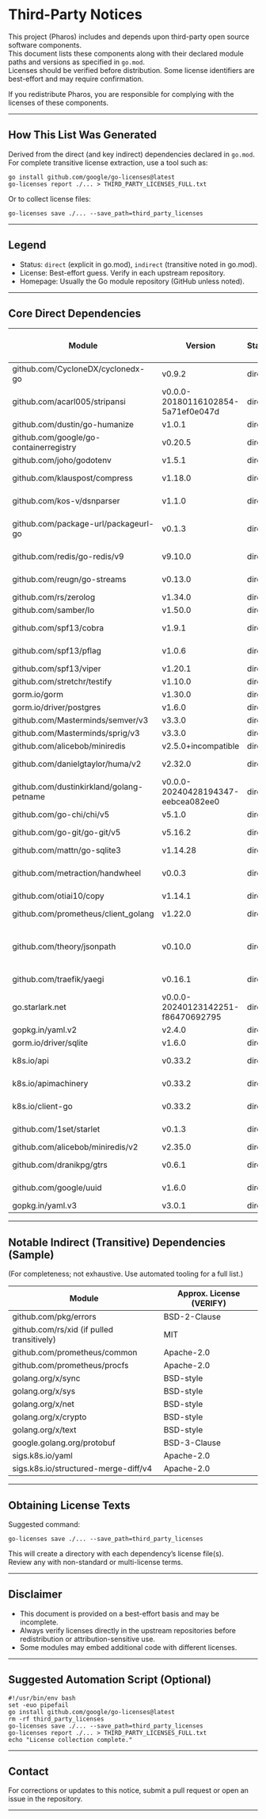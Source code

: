 # Third-Party Notices

This project (Pharos) includes and depends upon third-party open source software components.  
This document lists these components along with their declared module paths and versions as specified in `go.mod`.  
Licenses should be verified before distribution. Some license identifiers are best-effort and may require confirmation.

If you redistribute Pharos, you are responsible for complying with the licenses of these components.

---

## How This List Was Generated

Derived from the direct (and key indirect) dependencies declared in `go.mod`.  
For complete transitive license extraction, use a tool such as:

```
go install github.com/google/go-licenses@latest
go-licenses report ./... > THIRD_PARTY_LICENSES_FULL.txt
```

Or to collect license files:

```
go-licenses save ./... --save_path=third_party_licenses
```

---

## Legend

- Status: `direct` (explicit in go.mod), `indirect` (transitive noted in go.mod).
- License: Best-effort guess. Verify in each upstream repository.
- Homepage: Usually the Go module repository (GitHub unless noted).

---

## Core Direct Dependencies

| Module | Version | Status | Approx. License (VERIFY) | Upstream |
|--------|---------|--------|---------------------------|----------|
| github.com/CycloneDX/cyclonedx-go | v0.9.2 | direct | Apache-2.0 | https://github.com/CycloneDX/cyclonedx-go |
| github.com/acarl005/stripansi | v0.0.0-20180116102854-5a71ef0e047d | direct | MIT | https://github.com/acarl005/stripansi |
| github.com/dustin/go-humanize | v1.0.1 | direct | MIT | https://github.com/dustin/go-humanize |
| github.com/google/go-containerregistry | v0.20.5 | direct | Apache-2.0 | https://github.com/google/go-containerregistry |
| github.com/joho/godotenv | v1.5.1 | direct | MIT | https://github.com/joho/godotenv |
| github.com/klauspost/compress | v1.18.0 | direct | Apache-2.0 | https://github.com/klauspost/compress |
| github.com/kos-v/dsnparser | v1.1.0 | direct | MIT (VERIFY) | https://github.com/kos-v/dsnparser |
| github.com/package-url/packageurl-go | v0.1.3 | direct | Apache-2.0 (VERIFY) | https://github.com/package-url/packageurl-go |
| github.com/redis/go-redis/v9 | v9.10.0 | direct | BSD-2-Clause | https://github.com/redis/go-redis |
| github.com/reugn/go-streams | v0.13.0 | direct | Apache-2.0 | https://github.com/reugn/go-streams |
| github.com/rs/zerolog | v1.34.0 | direct | MIT | https://github.com/rs/zerolog |
| github.com/samber/lo | v1.50.0 | direct | MIT | https://github.com/samber/lo |
| github.com/spf13/cobra | v1.9.1 | direct | Apache-2.0 | https://github.com/spf13/cobra |
| github.com/spf13/pflag | v1.0.6 | direct | BSD-3-Clause | https://github.com/spf13/pflag |
| github.com/spf13/viper | v1.20.1 | direct | MIT | https://github.com/spf13/viper |
| github.com/stretchr/testify | v1.10.0 | direct | MIT | https://github.com/stretchr/testify |
| gorm.io/gorm | v1.30.0 | direct | MIT | https://github.com/go-gorm/gorm |
| gorm.io/driver/postgres | v1.6.0 | direct | MIT | https://github.com/go-gorm/postgres |
| github.com/Masterminds/semver/v3 | v3.3.0 | direct | MIT | https://github.com/Masterminds/semver |
| github.com/Masterminds/sprig/v3 | v3.3.0 | direct | MIT | https://github.com/Masterminds/sprig |
| github.com/alicebob/miniredis | v2.5.0+incompatible | direct | MIT | https://github.com/alicebob/miniredis |
| github.com/danielgtaylor/huma/v2 | v2.32.0 | direct | Apache-2.0 | https://github.com/danielgtaylor/huma |
| github.com/dustinkirkland/golang-petname | v0.0.0-20240428194347-eebcea082ee0 | direct | Apache-2.0 | https://github.com/dustinkirkland/golang-petname |
| github.com/go-chi/chi/v5 | v5.1.0 | direct | MIT | https://github.com/go-chi/chi |
| github.com/go-git/go-git/v5 | v5.16.2 | direct | Apache-2.0 | https://github.com/go-git/go-git |
| github.com/mattn/go-sqlite3 | v1.14.28 | direct | MIT | https://github.com/mattn/go-sqlite3 |
| github.com/metraction/handwheel | v0.0.3 | direct | (Project Internal / VERIFY) | https://github.com/metraction/handwheel |
| github.com/otiai10/copy | v1.14.1 | direct | MIT | https://github.com/otiai10/copy |
| github.com/prometheus/client_golang | v1.22.0 | direct | Apache-2.0 | https://github.com/prometheus/client_golang |
| github.com/theory/jsonpath | v0.10.0 | direct | (Artistic-2.0 or MIT? VERIFY) | https://github.com/theory/jsonpath |
| github.com/traefik/yaegi | v0.16.1 | direct | Apache-2.0 | https://github.com/traefik/yaegi |
| go.starlark.net | v0.0.0-20240123142251-f86470692795 | direct | BSD-3-Clause | https://github.com/google/starlark-go |
| gopkg.in/yaml.v2 | v2.4.0 | direct | MIT | https://gopkg.in/yaml.v2 |
| gorm.io/driver/sqlite | v1.6.0 | direct | MIT | https://github.com/go-gorm/sqlite |
| k8s.io/api | v0.33.2 | direct | Apache-2.0 | https://github.com/kubernetes/api |
| k8s.io/apimachinery | v0.33.2 | direct | Apache-2.0 | https://github.com/kubernetes/apimachinery |
| k8s.io/client-go | v0.33.2 | direct | Apache-2.0 | https://github.com/kubernetes/client-go |
| github.com/1set/starlet | v0.1.3 | direct | Apache-2.0 | https://github.com/1set/starlet |
| github.com/alicebob/miniredis/v2 | v2.35.0 | direct | MIT | https://github.com/alicebob/miniredis |
| github.com/dranikpg/gtrs | v0.6.1 | direct | MIT (VERIFY) | https://github.com/dranikpg/gtrs |
| github.com/google/uuid | v1.6.0 | direct | BSD-3-Clause | https://github.com/google/uuid |
| gopkg.in/yaml.v3 | v3.0.1 | direct | MIT | https://github.com/go-yaml/yaml |

---

## Notable Indirect (Transitive) Dependencies (Sample)

(For completeness; not exhaustive. Use automated tooling for a full list.)

| Module | Approx. License (VERIFY) |
|--------|--------------------------|
| github.com/pkg/errors | BSD-2-Clause |
| github.com/rs/xid (if pulled transitively) | MIT |
| github.com/prometheus/common | Apache-2.0 |
| github.com/prometheus/procfs | Apache-2.0 |
| golang.org/x/sync | BSD-style |
| golang.org/x/sys | BSD-style |
| golang.org/x/net | BSD-style |
| golang.org/x/crypto | BSD-style |
| golang.org/x/text | BSD-style |
| google.golang.org/protobuf | BSD-3-Clause |
| sigs.k8s.io/yaml | Apache-2.0 |
| sigs.k8s.io/structured-merge-diff/v4 | Apache-2.0 |

---

## Obtaining License Texts

Suggested command:

```
go-licenses save ./... --save_path=third_party_licenses
```

This will create a directory with each dependency’s license file(s).  
Review any with non-standard or multi-license terms.

---

## Disclaimer

- This document is provided on a best-effort basis and may be incomplete.
- Always verify licenses directly in the upstream repositories before redistribution or attribution-sensitive use.
- Some modules may embed additional code with different licenses.

---

## Suggested Automation Script (Optional)

```
#!/usr/bin/env bash
set -euo pipefail
go install github.com/google/go-licenses@latest
rm -rf third_party_licenses
go-licenses save ./... --save_path=third_party_licenses
go-licenses report ./... > THIRD_PARTY_LICENSES_FULL.txt
echo "License collection complete."
```

---

## Contact

For corrections or updates to this notice, submit a pull request or open an issue in the repository.

---